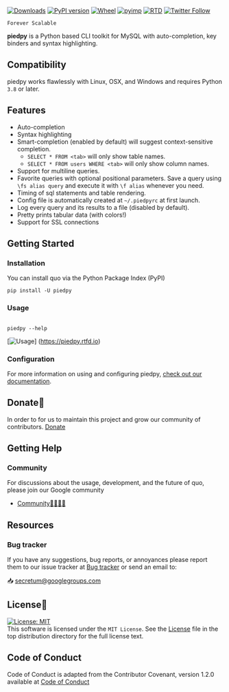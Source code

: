 [![Downloads](https://pepy.tech/badge/piedpy)](https://pepy.tech/project/piedpy)
[![PyPI version](https://badge.fury.io/py/piedpy.svg)](https://badge.fury.io/py/piedpy)
[![Wheel](https://img.shields.io/pypi/wheel/piedpy.svg)](https://pypi.com/project/piedpy)
[![pyimp](https://img.shields.io/pypi/implementation/piedpy.svg)](https://pypi.com/project/piedpy)
[![RTD](https://readthedocs.org/projects/piedpy/badge/)](https://piedpy.readthedocs.io)
[![Twitter Follow](https://img.shields.io/twitter/follow/gerrishon_s.svg?style=social)](https://twitter.com/gerrishon_s)

`Forever Scalable`

**piedpy** is a Python based CLI toolkit for MySQL with auto-completion, key binders and syntax highlighting.

## Compatibility
piedpy works flawlessly  with Linux, OSX, and Windows and requires Python `3.8` or later. 


## Features

* Auto-completion
* Syntax highlighting
* Smart-completion (enabled by default) will suggest context-sensitive completion.
    - `SELECT * FROM <tab>` will only show table names.
    - `SELECT * FROM users WHERE <tab>` will only show column names.
* Support for multiline queries.
* Favorite queries with optional positional parameters. Save a query using
  `\fs alias query` and execute it with `\f alias` whenever you need.
* Timing of sql statements and table rendering.
* Config file is automatically created at ``~/.piedpyrc`` at first launch.
* Log every query and its results to a file (disabled by default).
* Pretty prints tabular data (with colors!)
* Support for SSL connections

## Getting Started
### Installation
You can install quo via the Python Package Index (PyPI)

```
pip install -U piedpy

```

### Usage

```console

piedpy --help
```
[![Usage](https://github.com/scalabli/piedpy/docs/images/usage.png)] (https://piedpy.rtfd.io)


### Configuration

For more information on using and configuring piedpy, [check out
our documentation](https://piedpy.rtfd.io).                      

## Donate🎁

In order to for us to maintain this project and grow our community of contributors.
[Donate](https://ko-fi/scalabli)

## Getting Help

### Community

For discussions about the usage, development, and the future of quo, please join our Google community

* [Community👨‍👩‍👦‍👦](https://groups.google.com/forum/#!forum/secretum)

## Resources

### Bug tracker

If you have any suggestions, bug reports, or annoyances please report them
to our issue tracker at 
[Bug tracker](https://github.com/scalabli/piedpy/issues/) or send an email to:

 📥 secretum@googlegroups.com


## License📑

[![License: MIT](https://img.shields.io/badge/License-MIT-yellow.svg)](https://opensource.org/licenses/MIT)  
This software is licensed under the `MIT License`. See the [License](https://github.com/scalabli/piedpy/blob/master/LICENSE) file in the top distribution directory for the full license text.


## Code of Conduct
Code of Conduct is adapted from the Contributor Covenant,
version 1.2.0 available at
[Code of Conduct](http://contributor-covenant.org/version/1/2/0/)

